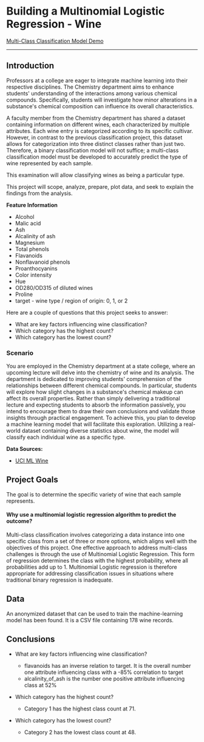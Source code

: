 # Building a Multinomial Logistic Regression - Wine

[Multi-Class Classification Model Demo](https://nbviewer.org/github/tyrantdavis/Multi-Class-Classification-Wine/blob/main/wine-classification.ipynb)

---

## Introduction
Professors at a college are eager to integrate machine learning into their respective disciplines. The Chemistry department aims to enhance students' understanding of the interactions among various chemical compounds. Specifically, students will investigate how minor alterations in a substance's chemical composition can influence its overall characteristics.

A faculty member from the Chemistry department has shared a dataset containing information on different wines, each characterized by multiple attributes. Each wine entry is categorized according to its specific cultivar. However, in contrast to the previous classification project, this dataset allows for categorization into three distinct classes rather than just two. Therefore, a binary classification model will not suffice; a multi-class classification model must be developed to accurately predict the type of wine represented by each sample.

This examination will allow classifying wines as being a particular type.

This project will scope, analyze, prepare, plot data, and seek to explain the findings from the analysis.

**Feature Information**

- Alcohol
- Malic acid
- Ash
- Alcalinity of ash
- Magnesium
- Total phenols
- Flavanoids
- Nonflavanoid phenols
- Proanthocyanins
- Color intensity
- Hue
- OD280/OD315 of diluted wines
- Proline
- target - wine type / region of origin: 0, 1, or 2
  
Here are a couple of questions that this project seeks to answer:

- What are key factors influencing wine classification?
- Which category has the highest count?
- Which category has the lowest count?

### Scenario
You are employed in the Chemistry department at a state college, where an upcoming lecture will delve into the chemistry of wine and its analysis. The  department is dedicated to improving students' comprehension of the relationships between different chemical compounds. In particular, students will explore how slight changes in a substance's chemical makeup can affect its overall properties. Rather than simply delivering a traditional lecture and expecting students to absorb the information passively, you intend to encourage them to draw their own conclusions and validate those insights through practical engagement. To achieve this, you plan to develop a machine learning model that will facilitate this exploration. Utilizing a real-world dataset containing diverse statistics about wine, the model will classify each individual wine as a specific type. 

**Data Sources:**

- [UCI ML Wine](https://archive.ics.uci.edu/dataset/109/wine)
  

## Project Goals
The goal is to determine the specific variety of wine that each sample represents.

#### Why use a multinomial logistic regression algorithm to predict the outcome?
Multi-class classification involves categorizing a data instance into one specific class from a set of three or more options, which aligns well with the objectives of this project. One effective approach to address multi-class challenges is through the use of Multinomial Logistic Regression. This form of regression determines the class with the highest probability, where all probabilities add up to 1. Multinomial Logistic regression is therefore appropriate for addressing classification issues in situations where traditional binary regression is inadequate.


## Data
An anonymized dataset that can be used to train the machine-learning model has been found. It is a CSV file containing 178 wine records. 


## Conclusions
- What are key factors influencing wine classification?
    -  flavanoids has an inverse relation to target. It is the overall number one attribute influencing class with a -85% correlation to target
    -  alcalinity_of_ash is the number one positive attribute influencing class at 52%
    
- Which category has the highest count?
    - Category 1 has the highest class count at 71. 
- Which category has the lowest count?
    - Category 2 has the lowest class count at 48. 
